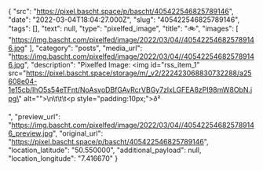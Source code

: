{
  "src": "https://pixel.bascht.space/p/bascht/405422546825789146",
  "date": "2022-03-04T18:04:27.000Z",
  "slug": "405422546825789146",
  "tags": [],
  "text": null,
  "type": "pixelfed_image",
  "title": "🚲",
  "images": [
    "https://img.bascht.com/pixelfed/image/2022/03/04//405422546825789146.jpg"
  ],
  "category": "posts",
  "media_url": "https://img.bascht.com/pixelfed/image/2022/03/04//405422546825789146.jpg",
  "description": "Pixelfed Image: <img id=\"rss_item_1\" src=\"https://pixel.bascht.space/storage/m/_v2/222423068830732288/a25608e04-1e15cb/lhO5s54eTFnt/NoAsvoDBfGAvRcrVBGy7zlxLGFEA8zPI98mW8ObN.jpg\" alt=\"\">\n\t\t\t<p style=\"padding:10px;\">ð²</p>",
  "preview_url": "https://img.bascht.com/pixelfed/image/2022/03/04//405422546825789146_preview.jpg",
  "original_url": "https://pixel.bascht.space/p/bascht/405422546825789146",
  "location_latitude": "50.550000",
  "additional_payload": null,
  "location_longitude": "7.416670"
}